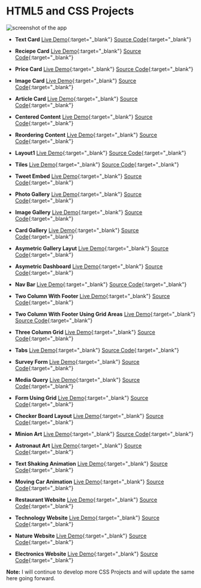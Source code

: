# HTML5 and CSS Projects

![screenshot of the app](https://raw.githubusercontent.com/praveenorugantitech/praveenorugantitech-express-js/master/tech.PNG)

- **Text Card** [Live Demo](https://praveenorugantitech.github.io/praveenorugantitech-css/0_Projects/praveenorugantitech-text-card){:target="_blank"} [Source Code](https://github.com/praveenorugantitech/praveenorugantitech-css/tree/master/0_Projects/praveenorugantitech-text-card){:target="_blank"}

- **Reciepe Card** [Live Demo](https://praveenorugantitech.github.io/praveenorugantitech-css/0_Projects/praveenorugantitech-reciepe-card){:target="_blank"} [Source Code](https://github.com/praveenorugantitech/praveenorugantitech-css/tree/master/0_Projects/praveenorugantitech-reciepe-card){:target="_blank"}

- **Price Card** [Live Demo](https://praveenorugantitech.github.io/praveenorugantitech-css/0_Projects/praveenorugantitech-price-card){:target="_blank"} [Source Code](https://github.com/praveenorugantitech/praveenorugantitech-css/tree/master/0_Projects/praveenorugantitech-price-card){:target="_blank"}

- **Image Card** [Live Demo](https://praveenorugantitech.github.io/praveenorugantitech-css/0_Projects/praveenorugantitech-image-card){:target="_blank"} [Source Code](https://github.com/praveenorugantitech/praveenorugantitech-css/tree/master/0_Projects/praveenorugantitech-image-card){:target="_blank"}

- **Article Card** [Live Demo](https://praveenorugantitech.github.io/praveenorugantitech-css/0_Projects/praveenorugantitech-article-card){:target="_blank"} [Source Code](https://github.com/praveenorugantitech/praveenorugantitech-css/tree/master/0_Projects/praveenorugantitech-article-card){:target="_blank"}

- **Centered Content** [Live Demo](https://praveenorugantitech.github.io/praveenorugantitech-css/0_Projects/praveenorugantitech-centered-content){:target="_blank"} [Source Code](https://github.com/praveenorugantitech/praveenorugantitech-css/tree/master/0_Projects/praveenorugantitech-centered-content){:target="_blank"}

- **Reordering Content** [Live Demo](https://praveenorugantitech.github.io/praveenorugantitech-css/0_Projects/praveenorugantitech-reordering-content){:target="_blank"} [Source Code](https://github.com/praveenorugantitech/praveenorugantitech-css/tree/master/0_Projects/praveenorugantitech-reordering-content){:target="_blank"}

- **Layout1** [Live Demo](https://praveenorugantitech.github.io/praveenorugantitech-css/0_Projects/praveenorugantitech-layout1){:target="_blank"} [Source Code](https://github.com/praveenorugantitech/praveenorugantitech-css/tree/master/0_Projects/praveenorugantitech-layout1){:target="_blank"}

- **Tiles** [Live Demo](https://praveenorugantitech.github.io/praveenorugantitech-css/0_Projects/praveenorugantitech-tiles){:target="_blank"} [Source Code](https://github.com/praveenorugantitech/praveenorugantitech-css/tree/master/0_Projects/praveenorugantitech-tiles){:target="_blank"}

- **Tweet Embed** [Live Demo](https://praveenorugantitech.github.io/praveenorugantitech-css/0_Projects/praveenorugantitech-tweet-embed){:target="_blank"} [Source Code](https://github.com/praveenorugantitech/praveenorugantitech-css/tree/master/0_Projects/praveenorugantitech-tweet-embed){:target="_blank"}

- **Photo Gallery** [Live Demo](https://praveenorugantitech.github.io/praveenorugantitech-css/0_Projects/praveenorugantitech-photo-gallery){:target="_blank"} [Source Code](https://github.com/praveenorugantitech/praveenorugantitech-css/tree/master/0_Projects/praveenorugantitech-photo-gallery){:target="_blank"}

- **Image Gallery** [Live Demo](https://praveenorugantitech.github.io/praveenorugantitech-css/0_Projects/praveenorugantitech-image-gallery){:target="_blank"} [Source Code](https://github.com/praveenorugantitech/praveenorugantitech-css/tree/master/0_Projects/praveenorugantitech-image-gallery){:target="_blank"}

- **Card Gallery** [Live Demo](https://praveenorugantitech.github.io/praveenorugantitech-css/0_Projects/praveenorugantitech-card-gallery){:target="_blank"} [Source Code](https://github.com/praveenorugantitech/praveenorugantitech-css/tree/master/0_Projects/praveenorugantitech-card-gallery){:target="_blank"}

- **Asymetric Gallery Layut** [Live Demo](https://praveenorugantitech.github.io/praveenorugantitech-css/0_Projects/praveenorugantitech-asymetric-gallery-layout){:target="_blank"} [Source Code](https://github.com/praveenorugantitech/praveenorugantitech-css/tree/master/0_Projects/praveenorugantitech-asymetric-gallery-layout){:target="_blank"}

- **Asymetric Dashboard** [Live Demo](https://praveenorugantitech.github.io/praveenorugantitech-css/0_Projects/praveenorugantitech-asymetric-dashboard){:target="_blank"} [Source Code](https://github.com/praveenorugantitech/praveenorugantitech-css/tree/master/0_Projects/praveenorugantitech-asymetric-dashboard){:target="_blank"}

- **Nav Bar** [Live Demo](https://praveenorugantitech.github.io/praveenorugantitech-css/0_Projects/praveenoruganti-navbar){:target="_blank"} [Source Code](https://github.com/praveenorugantitech/praveenorugantitech-css/tree/master/0_Projects/praveenoruganti-navbar){:target="_blank"}

- **Two Column With Footer** [Live Demo](https://praveenorugantitech.github.io/praveenorugantitech-css/0_Projects/praveenorugantitech-two-column-with-footer){:target="_blank"} [Source Code](https://github.com/praveenorugantitech/praveenorugantitech-css/tree/master/0_Projects/praveenorugantitech-two-column-with-footer){:target="_blank"}

- **Two Column With Footer Using Grid Areas** [Live Demo](https://praveenorugantitech.github.io/praveenorugantitech-css/0_Projects/praveenorugantitech-two-column-with-footer-using-gridareas){:target="_blank"} [Source Code](https://github.com/praveenorugantitech/praveenorugantitech-css/tree/master/0_Projects/praveenorugantitech-two-column-with-footer-using-gridareas){:target="_blank"}

- **Three Column Grid** [Live Demo](https://praveenorugantitech.github.io/praveenorugantitech-css/0_Projects/praveenorugantitech-three-column-grid){:target="_blank"} [Source Code](https://github.com/praveenorugantitech/praveenorugantitech-css/tree/master/0_Projects/praveenorugantitech-three-column-grid){:target="_blank"}

- **Tabs** [Live Demo](https://praveenorugantitech.github.io/praveenorugantitech-css/0_Projects/praveenorugantitech-Tabs){:target="_blank"} [Source Code](https://github.com/praveenorugantitech/praveenorugantitech-css/tree/master/0_Projects/praveenorugantitech-Tabs){:target="_blank"}

- **Survey Form** [Live Demo](https://praveenorugantitech.github.io/praveenorugantitech-css/0_Projects/praveenorugantitech-survey-form){:target="_blank"} [Source Code](https://github.com/praveenorugantitech/praveenorugantitech-css/tree/master/0_Projects/praveenorugantitech-survey-form){:target="_blank"}

- **Media Query** [Live Demo](https://praveenorugantitech.github.io/praveenorugantitech-css/0_Projects/praveenorugantitech-media-query){:target="_blank"} [Source Code](https://github.com/praveenorugantitech/praveenorugantitech-css/tree/master/0_Projects/praveenorugantitech-media-query){:target="_blank"}

- **Form Using Grid** [Live Demo](https://praveenorugantitech.github.io/praveenorugantitech-css/0_Projects/praveenorugantitech-form-using-grid){:target="_blank"} [Source Code](https://github.com/praveenorugantitech/praveenorugantitech-css/tree/master/0_Projects/praveenorugantitech-form-using-grid){:target="_blank"}

- **Checker Board Layout** [Live Demo](https://praveenorugantitech.github.io/praveenorugantitech-css/0_Projects/praveenorugantitech-checkerboard-layout){:target="_blank"} [Source Code](https://github.com/praveenorugantitech/praveenorugantitech-css/tree/master/0_Projects/praveenorugantitech-checkerboard-layout){:target="_blank"}

- **Minion Art** [Live Demo](https://praveenorugantitech.github.io/praveenorugantitech-css/0_Projects/praveenorugantitech-minion-art){:target="_blank"} [Source Code](https://github.com/praveenorugantitech/praveenorugantitech-css/tree/master/0_Projects/praveenorugantitech-minion-art){:target="_blank"}

- **Astronaut Art** [Live Demo](https://praveenorugantitech.github.io/praveenorugantitech-css/0_Projects/praveenorugantitech-astronaut-art){:target="_blank"} [Source Code](https://github.com/praveenorugantitech/praveenorugantitech-css/tree/master/0_Projects/praveenorugantitech-astronaut-art){:target="_blank"}

- **Text Shaking Animation** [Live Demo](https://praveenorugantitech.github.io/praveenorugantitech-css/0_Projects/praveenorugantitech-text-shaking-animation){:target="_blank"} [Source Code](https://github.com/praveenorugantitech/praveenorugantitech-css/tree/master/0_Projects/praveenorugantitech-text-shaking-animation){:target="_blank"}

- **Moving Car Animation** [Live Demo](https://praveenorugantitech.github.io/praveenorugantitech-css/0_Projects/praveenorugantitech-moving-car-animation){:target="_blank"} [Source Code](https://github.com/praveenorugantitech/praveenorugantitech-css/tree/master/0_Projects/praveenorugantitech-moving-car-animation){:target="_blank"}

- **Restaurant Website** [Live Demo](https://praveenorugantitech.github.io/praveenorugantitech-css/0_Projects/praveenorugantitech-restaurant-website){:target="_blank"} [Source Code](https://github.com/praveenorugantitech/praveenorugantitech-css/tree/master/0_Projects/praveenorugantitech-restaurant-website){:target="_blank"}

- **Technology Website** [Live Demo](https://praveenorugantitech.github.io/praveenorugantitech-css/0_Projects/praveenorugantitech-technology-website){:target="_blank"} [Source Code](https://github.com/praveenorugantitech/praveenorugantitech-css/tree/master/0_Projects/praveenorugantitech-technology-website){:target="_blank"}

- **Nature Website** [Live Demo](https://praveenorugantitech.github.io/praveenorugantitech-css/0_Projects/praveenorugantitech-nature-website){:target="_blank"} [Source Code](https://github.com/praveenorugantitech/praveenorugantitech-css/tree/master/0_Projects/praveenorugantitech-nature-website){:target="_blank"}

- **Electronics Website** [Live Demo](https://praveenorugantitech.github.io/praveenorugantitech-css/0_Projects/praveenorugantitech-electronics-website){:target="_blank"} [Source Code](https://github.com/praveenorugantitech/praveenorugantitech-css/tree/master/0_Projects/praveenorugantitech-electronics-website){:target="_blank"}

**Note:** I will continue to develop more CSS Projects and will update the same here going forward.
